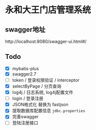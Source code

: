 # 永和大王门店管理系统

## swagger地址
http://localhost:8080/swagger-ui.html#/


## Todo

- [x] mybatis-plus
- [x] swagger2.7
- [ ] token / 登录权限验证 / interceptor
- [x] selectByPage / 分页查询
- [x] log4j / 日志系统, log4j配置文件
- [ ] login / 登录注册
- [x] JSON格式化 替换为 fastjson
- [x] 提取数据库配置信息 `jdbc.properties`
- [x] 完善swagger
- [ ] 登陆注册接口
